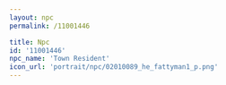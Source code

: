 ```yaml
---
layout: npc
permalink: /11001446

title: Npc
id: '11001446'
npc_name: 'Town Resident'
icon_url: 'portrait/npc/02010089_he_fattyman1_p.png'
---
```

